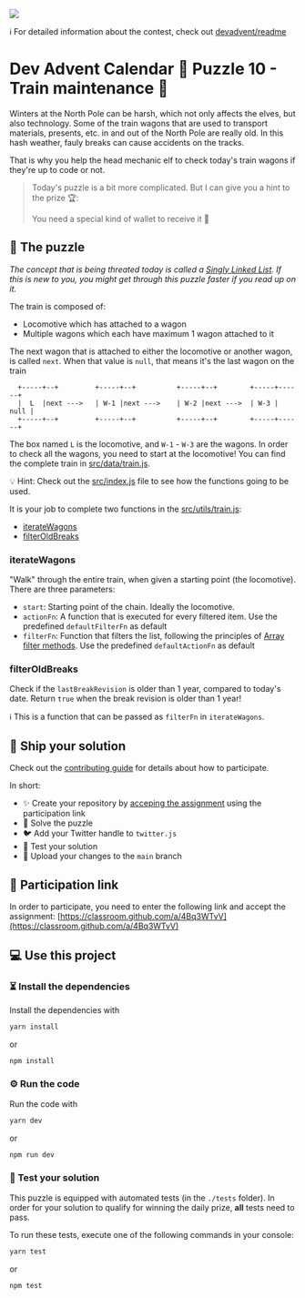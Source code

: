 ![](README.cover.jpg)

ℹ️ For detailed information about the contest, check out [devadvent/readme](https://github.com/devadvent/readme/)

# Dev Advent Calendar 🎅 Puzzle 10 - Train maintenance 🚂

Winters at the North Pole can be harsh, which not only affects the elves, but also technology.
Some of the train wagons that are used to transport materials, presents, etc. in and out of the North Pole are really old.
In this hash weather, fauly breaks can cause accidents on the tracks.

That is why you help the head mechanic elf to check today's train wagons if they're up to code or not.

> Today's puzzle is a bit more complicated. But I can give you a hint to the prize 🏆:
>
> You need a special kind of wallet to receive it 👀

## 🧩 The puzzle

_The concept that is being threated today is called a [Singly Linked List](https://www.freecodecamp.org/news/data-structures-explained-with-examples-linked-list). If this is new to you, you might get through this puzzle faster if you read up on it._

The train is composed of:

-   Locomotive which has attached to a wagon
-   Multiple wagons which each have maximum 1 wagon attached to it

The next wagon that is attached to either the locomotive or another wagon, is called `next`. When that value is `null`, that means it's the last wagon on the train

```
  +-----+--+         +-----+--+          +-----+--+        +-----+------+
  |  L  |next --->   | W-1 |next --->    | W-2 |next --->  | W-3 | null |
  +-----+--+         +-----+--+          +-----+--+        +-----+------+

```

The box named `L` is the locomotive, and `W-1` - `W-3` are the wagons.
In order to check all the wagons, you need to start at the locomotive!
You can find the complete train in [src/data/train.js](src/data/train.js).

💡 Hint: Check out the [src/index.js](src/index.js) file to see how the functions going to be used.

It is your job to complete two functions in the [src/utils/train.js](src/utils/train.js):

-   [iterateWagons](#iteratewagons)
-   [filterOldBreaks](#filteroldbreaks)

### iterateWagons

"Walk" through the entire train, when given a starting point (the locomotive).
There are three parameters:

-   `start`: Starting point of the chain. Ideally the locomotive.
-   `actionFn`: A function that is executed for every filtered item. Use the predefined `defaultFilterFn` as default
-   `filterFn`: Function that filters the list, following the principles of [Array filter methods](https://developer.mozilla.org/en-US/docs/Web/JavaScript/Reference/Global_Objects/Array/filter). Use the predefined `defaultActionFn` as default

### filterOldBreaks

Check if the `lastBreakRevision` is older than 1 year, compared to today's date.
Return `true` when the break revision is older than 1 year!

ℹ️ This is a function that can be passed as `filterFn` in `iterateWagons`.

## 🚢 Ship your solution

Check out the [contributing guide](https://github.com/devadvent/readme/blob/main/CONTRIBUTING.md) for details about how to participate.

In short:

-   ✨ Create your repository by [acceping the assignment](https://classroom.github.com/a/4Bq3WTvV) using the participation link
-   🧩 Solve the puzzle
-   🐦 Add your Twitter handle to `twitter.js`
-   🤖 Test your solution
-   🚀 Upload your changes to the `main` branch

## 🔗 Participation link

In order to participate, you need to enter the following link and accept the assignment:
[https://classroom.github.com/a/4Bq3WTvV](https://classroom.github.com/a/4Bq3WTvV)

## 💻 Use this project

### ⏳ Install the dependencies

Install the dependencies with

```bash
yarn install
```

or

```bash
npm install
```

### ⚙️ Run the code

Run the code with

```bash
yarn dev
```

or

```bash
npm run dev
```

### 🤖 Test your solution

This puzzle is equipped with automated tests (in the `./tests` folder). In order for your solution to qualify for winning the daily prize, **all** tests need to pass.

To run these tests, execute one of the following commands in your console:

```bash
yarn test
```

or

```bash
npm test
```
